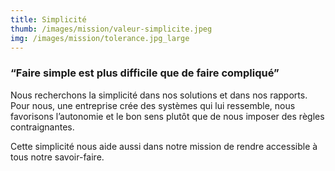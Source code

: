 ```yaml
---
title: Simplicité
thumb: /images/mission/valeur-simplicite.jpeg
img: /images/mission/tolerance.jpg_large
---
```


### “Faire simple est plus difficile que de faire compliqué”

Nous recherchons la simplicité dans nos solutions et dans nos rapports.
Pour nous, une entreprise crée des systèmes qui lui ressemble,
nous favorisons l’autonomie et le bon sens plutôt que de nous imposer des règles contraignantes.

Cette simplicité nous aide aussi dans notre mission de rendre accessible à tous notre
savoir-faire.